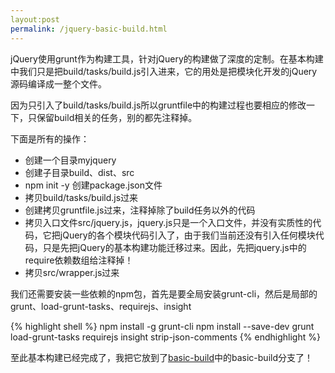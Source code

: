 ```yaml
---
layout:post
permalink: /jquery-basic-build.html
---
```


jQuery使用grunt作为构建工具，针对jQuery的构建做了深度的定制。在基本构建中我们只是把build/tasks/build.js引入进来，它的用处是把模块化开发的jQuery源码编译成一整个文件。

因为只引入了build/tasks/build.js所以gruntfile中的构建过程也要相应的修改一下，只保留build相关的任务，别的都先注释掉。

下面是所有的操作：
- 创建一个目录myjquery
- 创建子目录build、dist、src
- npm init -y 创建package.json文件
- 拷贝build/tasks/build.js过来
- 创建拷贝gruntfile.js过来，注释掉除了build任务以外的代码
- 拷贝入口文件src/jquery.js，jquery.js只是一个入口文件，并没有实质性的代码，它把jQuery的各个模块代码引入了，由于我们当前还没有引入任何模块代码，只是先把jQuery的基本构建功能迁移过来。因此，先把jquery.js中的require依赖数组给注释掉！
- 拷贝src/wrapper.js过来

我们还需要安装一些依赖的npm包，首先是要全局安装grunt-cli，然后是局部的grunt、load-grunt-tasks、requirejs、insight

{% highlight shell %}
npm install -g grunt-cli
npm install --save-dev grunt load-grunt-tasks requirejs insight strip-json-comments
{% endhighlight %}

至此基本构建已经完成了，我把它放到了[basic-build](https://github.com/tangxuyang/myjquery)中的basic-build分支了！

